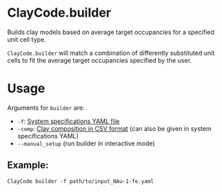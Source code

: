 # ClayCode.builder 

Builds clay models based on average target occupancies for a specified unit cell type.

`ClayCode.builder` will match a combination of differently substituted unit cells to fit the average target occupancies specified by the user.


# Usage

Arguments for `builder` are:
* `-f`: [System specifications YAML file](YAML.md)
* `-comp`: [Clay composition in CSV format](CSV.md) (can also be given in system specifications YAML)
* `--manual_setup` (run builder in interactive mode)


## Example:

```shell
ClayCode builder -f path/to/input_NAu-1-fe.yaml
```



